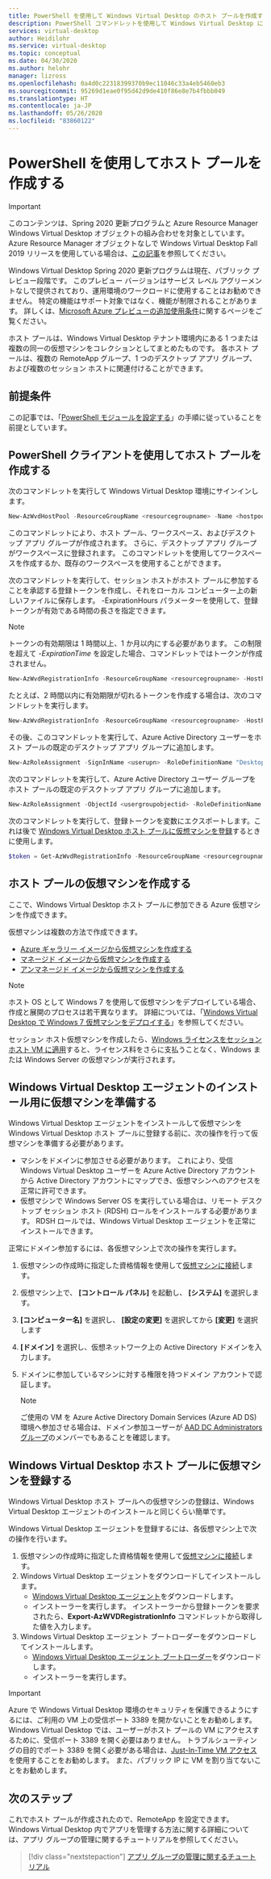 ```yaml
---
title: PowerShell を使用して Windows Virtual Desktop のホスト プールを作成する - Azure
description: PowerShell コマンドレットを使用して Windows Virtual Desktop にホスト プールを作成する方法。
services: virtual-desktop
author: Heidilohr
ms.service: virtual-desktop
ms.topic: conceptual
ms.date: 04/30/2020
ms.author: helohr
manager: lizross
ms.openlocfilehash: 0a4d0c22318399370b9ec11046c33a4eb5460eb3
ms.sourcegitcommit: 95269d1eae0f95d42d9de410f86e8e7b4fbbb049
ms.translationtype: HT
ms.contentlocale: ja-JP
ms.lasthandoff: 05/26/2020
ms.locfileid: "83860122"
---
```

# <a name="create-a-host-pool-with-powershell"></a>PowerShell を使用してホスト プールを作成する

>[!IMPORTANT]
>このコンテンツは、Spring 2020 更新プログラムと Azure Resource Manager Windows Virtual Desktop オブジェクトの組み合わせを対象としています。 Azure Resource Manager オブジェクトなしで Windows Virtual Desktop Fall 2019 リリースを使用している場合は、[この記事](./virtual-desktop-fall-2019/create-host-pools-powershell-2019.md)を参照してください。
>
> Windows Virtual Desktop Spring 2020 更新プログラムは現在、パブリック プレビュー段階です。 このプレビュー バージョンはサービス レベル アグリーメントなしで提供されており、運用環境のワークロードに使用することはお勧めできません。 特定の機能はサポート対象ではなく、機能が制限されることがあります。 
> 詳しくは、[Microsoft Azure プレビューの追加使用条件](https://azure.microsoft.com/support/legal/preview-supplemental-terms/)に関するページをご覧ください。

ホスト プールは、Windows Virtual Desktop テナント環境内にある 1 つまたは複数の同一の仮想マシンをコレクションとしてまとめたものです。 各ホスト プールは、複数の RemoteApp グループ、1 つのデスクトップ アプリ グループ、および複数のセッション ホストに関連付けることができます。

## <a name="prerequisites"></a>前提条件

この記事では、「[PowerShell モジュールを設定する](powershell-module.md)」の手順に従っていることを前提としています。

## <a name="use-your-powershell-client-to-create-a-host-pool"></a>PowerShell クライアントを使用してホスト プールを作成する

次のコマンドレットを実行して Windows Virtual Desktop 環境にサインインします。

```powershell
New-AzWvdHostPool -ResourceGroupName <resourcegroupname> -Name <hostpoolname> -WorkspaceName <workspacename> -HostPoolType <Pooled|Personal> -LoadBalancerType <BreadthFirst|DepthFirst|Persistent> -Location <region> -DesktopAppGroupName <appgroupname> 
```

このコマンドレットにより、ホスト プール、ワークスペース、およびデスクトップ アプリ グループが作成されます。 さらに、デスクトップ アプリ グループがワークスペースに登録されます。 このコマンドレットを使用してワークスペースを作成するか、既存のワークスペースを使用することができます。 

次のコマンドレットを実行して、セッション ホストがホスト プールに参加することを承認する登録トークンを作成し、それをローカル コンピューター上の新しいファイルに保存します。 -ExpirationHours パラメーターを使用して、登録トークンが有効である時間の長さを指定できます。

>[!NOTE]
>トークンの有効期限は 1 時間以上、1 か月以内にする必要があります。 この制限を超えて *-ExpirationTime* を設定した場合、コマンドレットではトークンが作成されません。

```powershell
New-AzWvdRegistrationInfo -ResourceGroupName <resourcegroupname> -HostPoolName <hostpoolname> -ExpirationTime $((get-date).ToUniversalTime().AddDays(1).ToString('yyyy-MM-ddTHH:mm:ss.fffffffZ'))
```

たとえば、2 時間以内に有効期限が切れるトークンを作成する場合は、次のコマンドレットを実行します。 

```powershell
New-AzWvdRegistrationInfo -ResourceGroupName <resourcegroupname> -HostPoolName <hostpoolname> -ExpirationTime $((get-date).ToUniversalTime().AddHours(2).ToString('yyyy-MM-ddTHH:mm:ss.fffffffZ')) 
```

その後、このコマンドレットを実行して、Azure Active Directory ユーザーをホスト プールの既定のデスクトップ アプリ グループに追加します。

```powershell
New-AzRoleAssignment -SignInName <userupn> -RoleDefinitionName "Desktop Virtualization User" -ResourceName <hostpoolname+"-DAG"> -ResourceGroupName <resourcegroupname> -ResourceType 'Microsoft.DesktopVirtualization/applicationGroups' 
```

次のコマンドレットを実行して、Azure Active Directory ユーザー グループをホスト プールの既定のデスクトップ アプリ グループに追加します。

```powershell
New-AzRoleAssignment -ObjectId <usergroupobjectid> -RoleDefinitionName "Desktop Virtualization User" -ResourceName <hostpoolname+“-DAG”> -ResourceGroupName <resourcegroupname> -ResourceType 'Microsoft.DesktopVirtualization/applicationGroups'
```

次のコマンドレットを実行して、登録トークンを変数にエクスポートします。これは後で [Windows Virtual Desktop ホスト プールに仮想マシンを登録](#register-the-virtual-machines-to-the-windows-virtual-desktop-host-pool)するときに使用します。

```powershell
$token = Get-AzWvdRegistrationInfo -ResourceGroupName <resourcegroupname> -HostPoolName <hostpoolname> 
```

## <a name="create-virtual-machines-for-the-host-pool"></a>ホスト プールの仮想マシンを作成する

ここで、Windows Virtual Desktop ホスト プールに参加できる Azure 仮想マシンを作成できます。

仮想マシンは複数の方法で作成できます。

- [Azure ギャラリー イメージから仮想マシンを作成する](../virtual-machines/windows/quick-create-portal.md#create-virtual-machine)
- [マネージド イメージから仮想マシンを作成する](../virtual-machines/windows/create-vm-generalized-managed.md)
- [アンマネージド イメージから仮想マシンを作成する](https://github.com/Azure/azure-quickstart-templates/tree/master/101-vm-user-image-data-disks)

>[!NOTE]
>ホスト OS として Windows 7 を使用して仮想マシンをデプロイしている場合、作成と展開のプロセスは若干異なります。 詳細については、「[Windows Virtual Desktop で Windows 7 仮想マシンをデプロイする](./virtual-desktop-fall-2019/deploy-windows-7-virtual-machine.md)」を参照してください。

セッション ホスト仮想マシンを作成したら、[Windows ライセンスをセッション ホスト VM に適用](./apply-windows-license.md#apply-a-windows-license-to-a-session-host-vm)すると、ライセンス料をさらに支払うことなく、Windows または Windows Server の仮想マシンが実行されます。 

## <a name="prepare-the-virtual-machines-for-windows-virtual-desktop-agent-installations"></a>Windows Virtual Desktop エージェントのインストール用に仮想マシンを準備する

Windows Virtual Desktop エージェントをインストールして仮想マシンを Windows Virtual Desktop ホスト プールに登録する前に、次の操作を行って仮想マシンを準備する必要があります。

- マシンをドメインに参加させる必要があります。 これにより、受信 Windows Virtual Desktop ユーザーを Azure Active Directory アカウントから Active Directory アカウントにマップでき、仮想マシンへのアクセスを正常に許可できます。
- 仮想マシンで Windows Server OS を実行している場合は、リモート デスクトップ セッション ホスト (RDSH) ロールをインストールする必要があります。 RDSH ロールでは、Windows Virtual Desktop エージェントを正常にインストールできます。

正常にドメイン参加するには、各仮想マシン上で次の操作を実行します。

1. 仮想マシンの作成時に指定した資格情報を使用して[仮想マシンに接続](../virtual-machines/windows/quick-create-portal.md#connect-to-virtual-machine)します。
2. 仮想マシン上で、 **[コントロール パネル]** を起動し、 **[システム]** を選択します。
3. **[コンピューター名]** を選択し、 **[設定の変更]** を選択してから **[変更]** を選択します
4. **[ドメイン]** を選択し、仮想ネットワーク上の Active Directory ドメインを入力します。
5. ドメインに参加しているマシンに対する権限を持つドメイン アカウントで認証します。

    >[!NOTE]
    > ご使用の VM を Azure Active Directory Domain Services (Azure AD DS) 環境へ参加させる場合は、ドメイン参加ユーザーが [AAD DC Administrators グループ](../active-directory-domain-services/tutorial-create-instance-advanced.md#configure-an-administrative-group)のメンバーでもあることを確認します。

## <a name="register-the-virtual-machines-to-the-windows-virtual-desktop-host-pool"></a>Windows Virtual Desktop ホスト プールに仮想マシンを登録する

Windows Virtual Desktop ホスト プールへの仮想マシンの登録は、Windows Virtual Desktop エージェントのインストールと同じくらい簡単です。

Windows Virtual Desktop エージェントを登録するには、各仮想マシン上で次の操作を行います。

1. 仮想マシンの作成時に指定した資格情報を使用して[仮想マシンに接続](../virtual-machines/windows/quick-create-portal.md#connect-to-virtual-machine)します。
2. Windows Virtual Desktop エージェントをダウンロードしてインストールします。
   - [Windows Virtual Desktop エージェント](https://query.prod.cms.rt.microsoft.com/cms/api/am/binary/RWrmXv)をダウンロードします。
   - インストーラーを実行します。 インストーラーから登録トークンを要求されたら、**Export-AzWVDRegistrationInfo** コマンドレットから取得した値を入力します。
3. Windows Virtual Desktop エージェント ブートローダーをダウンロードしてインストールします。
   - [Windows Virtual Desktop エージェント ブートローダー](https://query.prod.cms.rt.microsoft.com/cms/api/am/binary/RWrxrH)をダウンロードします。
   - インストーラーを実行します。

>[!IMPORTANT]
>Azure で Windows Virtual Desktop 環境のセキュリティを保護できるようにするには、ご利用の VM 上の受信ポート 3389 を開かないことをお勧めします。 Windows Virtual Desktop では、ユーザーがホスト プールの VM にアクセスするために、受信ポート 3389 を開く必要はありません。 トラブルシューティングの目的でポート 3389 を開く必要がある場合は、[Just-In-Time VM アクセス](../security-center/security-center-just-in-time.md)を使用することをお勧めします。 また、パブリック IP に VM を割り当てないことをお勧めします。

## <a name="next-steps"></a>次のステップ

これでホスト プールが作成されたので、RemoteApp を設定できます。 Windows Virtual Desktop 内でアプリを管理する方法に関する詳細については、アプリ グループの管理に関するチュートリアルを参照してください。

> [!div class="nextstepaction"]
> [アプリ グループの管理に関するチュートリアル](./manage-app-groups.md)
